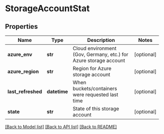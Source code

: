 # StorageAccountStat

## Properties
Name | Type | Description | Notes
------------ | ------------- | ------------- | -------------
**azure_env** | **str** | Cloud environment (Gov, Germany, etc.) for Azure storage account | [optional] 
**azure_region** | **str** | Region for Azure storage account | [optional] 
**last_refreshed** | **datetime** | When buckets/containers were requested last time | [optional] 
**state** | **str** | State of this storage account | [optional] 

[[Back to Model list]](../README.md#documentation-for-models) [[Back to API list]](../README.md#documentation-for-api-endpoints) [[Back to README]](../README.md)


